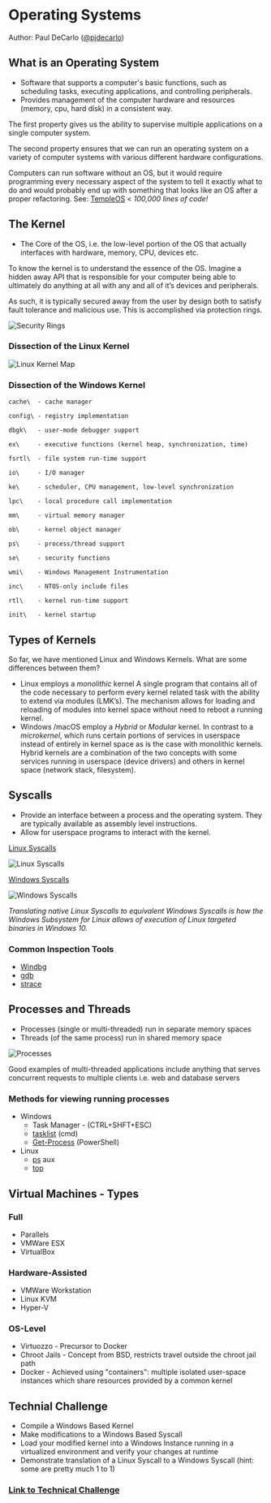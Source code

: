 # Operating Systems 
Author: Paul DeCarlo ([@pjdecarlo](https://twitter.com/pjdecarlo))

## What is an Operating System

- Software that supports a computer's basic functions, such as scheduling tasks, executing applications, and controlling peripherals.
- Provides management of the computer hardware and resources (memory, cpu, hard disk) in a consistent way. 

The first property gives us the ability to supervise multiple applications on a single computer system.

The second property ensures that we can run an operating system on a variety of computer systems with various different hardware configurations.  

Computers can run software without an OS, but it would require programming every necessary aspect of the system to tell it exactly what to do and would probably end up with something that looks like an OS after a proper refactoring.   See: [TempleOS](http://www.templeos.org/) < *100,000 lines of code!*

## The Kernel

- The Core of the OS, i.e. the low-level portion of the OS that actually interfaces with hardware, memory, CPU, devices etc.

To know the kernel is to understand the essence of the OS.  Imagine a hidden away API that is responsible for your computer being able to ultimately do anything at all with any and all of it’s devices and peripherals.

As such, it is typically secured away from the user by design both to satisfy fault tolerance and malicious use.  This is accomplished via protection rings.

![Security Rings](/images/os/ring.png)

### Dissection of the Linux Kernel

![Linux Kernel Map](/images/os/kernelmap.png)

### Dissection of the Windows Kernel

    cache\  - cache manager

    config\ - registry implementation

    dbgk\   - user-mode debugger support

    ex\     - executive functions (kernel heap, synchronization, time)

    fsrtl\  - file system run-time support

    io\     - I/O manager

    ke\     - scheduler, CPU management, low-level synchronization

    lpc\    - local procedure call implementation

    mm\     - virtual memory manager

    ob\     - kernel object manager

    ps\     - process/thread support

    se\     - security functions

    wmi\    - Windows Management Instrumentation

    inc\    - NTOS-only include files

    rtl\    - kernel run-time support

    init\   - kernel startup



## Types of Kernels


So far, we have mentioned Linux and Windows Kernels.  What are some differences between them?

- Linux employs a *monolithic* kernel  A single program that contains all of the code necessary to perform every kernel related task with the ability to extend via modules (LMK’s).  The mechanism allows for loading and reloading of modules into kernel space without need to reboot a running kernel.
- Windows /macOS employ a *Hybrid* or *Modular* kernel.  In contrast to a *microkernel*, which runs certain portions of services in userspace instead of entirely in kernel space as is the case with monolithic kernels.  Hybrid kernels are a combination of the two concepts with some services running in userspace (device drivers) and others in kernel space (network stack, filesystem).

## Syscalls

- Provide an interface between a process and the operating system.  They are typically available as assembly level instructions.  
- Allow for userspace programs to interact with the kernel.

[Linux Syscalls](http://blog.rchapman.org/posts/Linux_System_Call_Table_for_x86_64/) 

![Linux Syscalls](/images/os/linuxsyscalls.png)

[Windows Syscalls](http://j00ru.vexillium.org/ntapi_64/)

![Windows Syscalls](/images/os/windowssyscalls.png)

*Translating native Linux Syscalls to equivalent Windows Syscalls is how the Windows Subsystem for Linux allows of execution of Linux targeted binaries in Windows 10.*


### Common Inspection Tools
- [Windbg](https://developer.microsoft.com/en-us/windows/hardware/download-windbg)
- [gdb](http://dirac.org/linux/gdb/)
- [strace](https://en.wikipedia.org/wiki/Strace)

## Processes and Threads

- Processes (single or multi-threaded) run in separate memory spaces 
- Threads (of the same process) run in shared memory space

![Processes](/images/os/processes.png)

Good examples of multi-threaded applications include anything that serves concurrent requests to multiple clients i.e. web and database servers

### Methods for viewing running processes
- Windows
	- Task Manager - (CTRL+SHFT+ESC)
	- [tasklist](https://ss64.com/nt/tasklist.html) (cmd)
	- [Get-Process](https://technet.microsoft.com/library/ee176855.aspx) (PowerShell)
- Linux
	- [ps](https://linux.die.net/man/1/ps) aux
	- [top](https://linux.die.net/man/1/top)

## Virtual Machines - Types

### Full
- Parallels
- VMWare ESX
- VirtualBox

### Hardware-Assisted
- VMWare Workstation
- Linux KVM
- Hyper-V

### OS-Level
- Virtuozzo - Precursor to Docker
- Chroot Jails - Concept from BSD, restricts travel outside the chroot jail path
- Docker - Achieved using "containers": multiple isolated user-space instances which share resources provided by a common kernel

## Technial Challenge

- Compile a Windows Based Kernel
- Make modifications to a Windows Based Syscall
- Load your modified kernel into a Windows Instance running in a virtualized environment and verify your changes at runtime
- Demonstrate translation of a Linux Syscall to a Windows Syscall  (hint: some are pretty much 1 to 1)

### [Link to Technical Challenge](https://github.com/toolboc/Windows-Research-Kernel-Hacking)